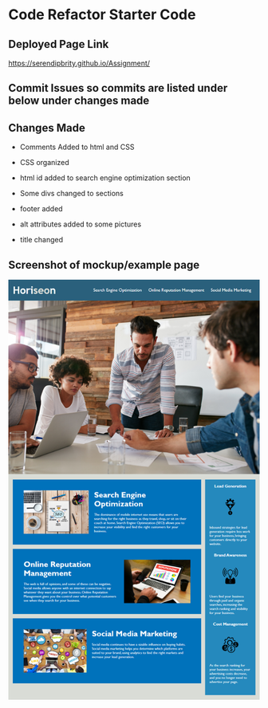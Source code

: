 # Code Refactor Starter Code

## Deployed Page Link

https://serendipbrity.github.io/Assignment/

## Commit Issues so commits are listed under below under changes made

## Changes Made
* Comments Added to html and CSS

* CSS organized

* html id added to search engine optimization section 

* Some divs changed to sections

* footer added

* alt attributes added to some pictures

* title changed

## Screenshot of mockup/example page

![Alt text](./assets/images/01-html-css-git-homework-demo.png "Screenshot")
